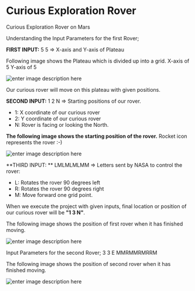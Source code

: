 # Curious Exploration Rover
Curious Exploration Rover on Mars

Understanding the Input Parameters for the first Rover;

**FIRST INPUT:** 5 5 => X-axis and Y-axis of Plateau

Following image shows the Plateau which is divided up into a grid. 
X-axis of 5
Y-axis of 5 

![enter image description here](https://drive.google.com/uc?export=download&id=1n8kRgjZGxfPgzbu58ZZKh3Cn3UdgWQzR)

Our curious rover will move on this plateau with given positions. 

**SECOND INPUT:** 1 2 N => Starting positions of our rover.
- 1: X coordinate of our curious rover
- 2: Y coordinate of our curious rover
- N: Rover is facing or looking the North.

**The following image shows the starting position of the rover.** Rocket icon represents the rover :-)

![enter image description here](https://drive.google.com/uc?export=download&id=1Gp8hpXfnqof3ZpjeV2owa_i7BrpYj-ib)

**THIRD INPUT: ** LMLMLMLMM => Letters sent by NASA to control the rover:
- L: Rotates the rover 90 degrees left
- R: Rotates the rover 90 degrees right
- M: Move forward one grid point.

When we execute the project with given inputs, final location or position of our curious rover will be **"1 3 N"**.

The following image shows the position of first rover when it has finished moving.

![enter image description here](https://drive.google.com/uc?export=download&id=1k4lIW3tk-Eo0iFeX2nkgP6NT0xl5jwMZ)

Input Parameters for the second Rover;
3 3 E
MMRMMRMRRM

The following image shows the position of second rover when it has finished moving.

![enter image description here](https://drive.google.com/uc?export=download&id=11sAglmpgrnb6TAO_EYNraiFD9ONnoA8S)




